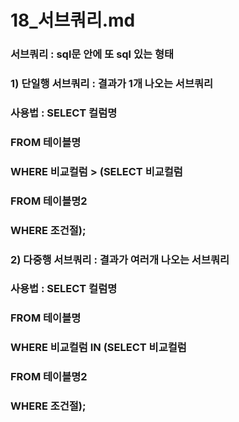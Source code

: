 # 18_서브쿼리.md
### 서브쿼리 : sql문 안에 또 sql 있는 형태
### 1) 단일행 서브쿼리 : 결과가 1개 나오는 서브쿼리
### 사용법 : SELECT 컬럼명
###          FROM 테이블명
###          WHERE 비교컬럼 > (SELECT 비교컬럼
###                          FROM   테이블명2
###                          WHERE 조건절);

### 2) 다중행 서브쿼리 : 결과가 여러개 나오는 서브쿼리
### 사용법 : SELECT 컬럼명
###          FROM 테이블명
###          WHERE 비교컬럼 IN (SELECT 비교컬럼
###                            FROM   테이블명2
###                            WHERE 조건절);